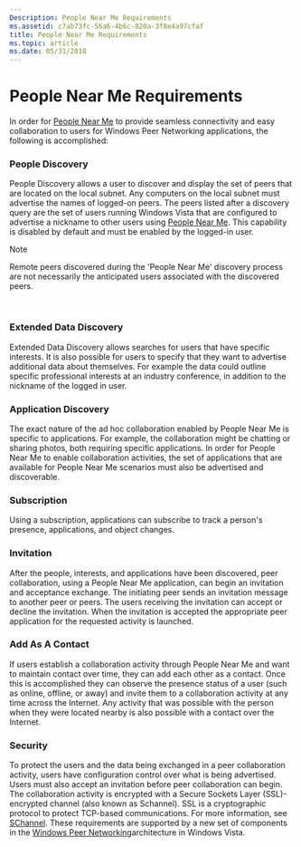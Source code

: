 ```yaml
---
Description: People Near Me Requirements
ms.assetid: c7ab73fc-56a6-4b6c-820a-3f8e4a97cfaf
title: People Near Me Requirements
ms.topic: article
ms.date: 05/31/2018
---
```


# People Near Me Requirements

In order for [People Near Me](about-people-near-me.md) to provide seamless connectivity and easy collaboration to users for Windows Peer Networking applications, the following is accomplished:

### People Discovery

People Discovery allows a user to discover and display the set of peers that are located on the local subnet. Any computers on the local subnet must advertise the names of logged-on peers. The peers listed after a discovery query are the set of users running Windows Vista that are configured to advertise a nickname to other users using [People Near Me](about-people-near-me.md). This capability is disabled by default and must be enabled by the logged-in user.

> [!Note]  
> Remote peers discovered during the 'People Near Me' discovery process are not necessarily the anticipated users associated with the discovered peers.

 

### Extended Data Discovery

Extended Data Discovery allows searches for users that have specific interests. It is also possible for users to specify that they want to advertise additional data about themselves. For example the data could outline specific professional interests at an industry conference, in addition to the nickname of the logged in user.

### Application Discovery

The exact nature of the ad hoc collaboration enabled by People Near Me is specific to applications. For example, the collaboration might be chatting or sharing photos, both requiring specific applications. In order for People Near Me to enable collaboration activities, the set of applications that are available for People Near Me scenarios must also be advertised and discoverable.

### Subscription

Using a subscription, applications can subscribe to track a person's presence, applications, and object changes.

### Invitation

After the people, interests, and applications have been discovered, peer collaboration, using a People Near Me application, can begin an invitation and acceptance exchange. The initiating peer sends an invitation message to another peer or peers. The users receiving the invitation can accept or decline the invitation. When the invitation is accepted the appropriate peer application for the requested activity is launched.

### Add As A Contact

If users establish a collaboration activity through People Near Me and want to maintain contact over time, they can add each other as a contact. Once this is accomplished they can observe the presence status of a user (such as online, offline, or away) and invite them to a collaboration activity at any time across the Internet. Any activity that was possible with the person when they were located nearby is also possible with a contact over the Internet.

### Security

To protect the users and the data being exchanged in a peer collaboration activity, users have configuration control over what is being advertised. Users must also accept an invitation before peer collaboration can begin. The collaboration activity is encrypted with a Secure Sockets Layer (SSL)-encrypted channel (also known as Schannel). SSL is a cryptographic protocol to protect TCP-based communications. For more information, see [SChannel](windows-vista-components-for-people-near-me.md). These requirements are supported by a new set of components in the [Windows Peer Networking](what-is-peer-networking-.md)architecture in Windows Vista.

 

 



